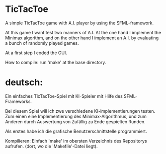 # TicTacToe
A simple TicTacToe game with A.I. player by using the SFML-framework.

At this game I want test two manners of A.I.
At the one hand I implement the Minimax algorithm,
and on the other hand I implement an A.I. by evaluating
a bunch of randomly played games.

At a first step I coded the GUI.

How to compile:
run 'make' at the base directory.


deutsch:
=========
Ein einfaches TicTacToe-Spiel mit KI-Spieler mit Hilfe des SFML-Frameworks.

Bei diesem Spiel will ich zwe verschiedene KI-implementierungen testen.
Zum einen eine Implementierung des Minimax-Algorithmus, und
zum Anderen durch Auswertung von Zufällig zu Ende gespielten Runden.

Als erstes habe ich die grafische Benutzerschnittstelle programmiert.

Kompilieren:
Einfach 'make' im obersten Verzeichnis des Repositorys aufrufen.
(dort, wo die 'Makefile'-Datei liegt).
